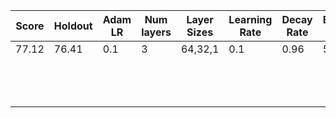 |Score|Holdout|Adam LR|Num layers|Layer Sizes|Learning Rate|Decay Rate|Ecoch Rate|Epochs|Loss|Metrics|Dropout Layers|Dropout Rate|
|-----|-------|-------|----------|-----------|-------------|----------|----------|------|----|-------|--------------|------------|
|77.12|76.41  |0.1    |3         |64,32,1    |0.1          |0.96      |5         |20    |BCE |P,R    |0             |NA          |
|     |       |       |          |           |             |          |          |      |    |       |              |            |
|     |       |       |          |           |             |          |          |      |    |       |              |            |
|     |       |       |          |           |             |          |          |      |    |       |              |            |
|     |       |       |          |           |             |          |          |      |    |       |              |            |
|     |       |       |          |           |             |          |          |      |    |       |              |            |
|     |       |       |          |           |             |          |          |      |    |       |              |            |
|     |       |       |          |           |             |          |          |      |    |       |              |            |
|     |       |       |          |           |             |          |          |      |    |       |              |            |
|     |       |       |          |           |             |          |          |      |    |       |              |            |
|     |       |       |          |           |             |          |          |      |    |       |              |            |
|     |       |       |          |           |             |          |          |      |    |       |              |            |
|     |       |       |          |           |             |          |          |      |    |       |              |            |
|     |       |       |          |           |             |          |          |      |    |       |              |            |